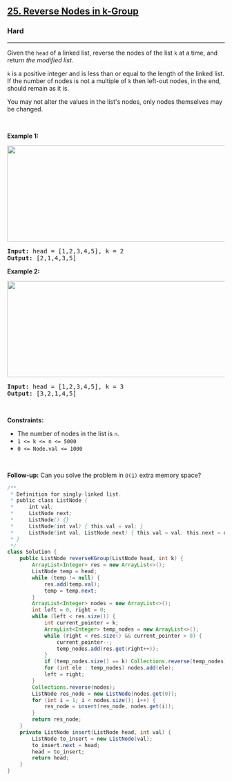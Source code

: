 <h2><a href="https://leetcode.com/problems/reverse-nodes-in-k-group">25. Reverse Nodes in k-Group</a></h2><h3>Hard</h3><hr><p>Given the <code>head</code> of a linked list, reverse the nodes of the list <code>k</code> at a time, and return <em>the modified list</em>.</p>

<p><code>k</code> is a positive integer and is less than or equal to the length of the linked list. If the number of nodes is not a multiple of <code>k</code> then left-out nodes, in the end, should remain as it is.</p>

<p>You may not alter the values in the list&#39;s nodes, only nodes themselves may be changed.</p>

<p>&nbsp;</p>
<p><strong class="example">Example 1:</strong></p>
<img alt="" src="https://assets.leetcode.com/uploads/2020/10/03/reverse_ex1.jpg" style="width: 542px; height: 222px;" />
<pre>
<strong>Input:</strong> head = [1,2,3,4,5], k = 2
<strong>Output:</strong> [2,1,4,3,5]
</pre>

<p><strong class="example">Example 2:</strong></p>
<img alt="" src="https://assets.leetcode.com/uploads/2020/10/03/reverse_ex2.jpg" style="width: 542px; height: 222px;" />
<pre>
<strong>Input:</strong> head = [1,2,3,4,5], k = 3
<strong>Output:</strong> [3,2,1,4,5]
</pre>

<p>&nbsp;</p>
<p><strong>Constraints:</strong></p>

<ul>
	<li>The number of nodes in the list is <code>n</code>.</li>
	<li><code>1 &lt;= k &lt;= n &lt;= 5000</code></li>
	<li><code>0 &lt;= Node.val &lt;= 1000</code></li>
</ul>

<p>&nbsp;</p>
<p><strong>Follow-up:</strong> Can you solve the problem in <code>O(1)</code> extra memory space?</p>

```java
/**
 * Definition for singly-linked list.
 * public class ListNode {
 *     int val;
 *     ListNode next;
 *     ListNode() {}
 *     ListNode(int val) { this.val = val; }
 *     ListNode(int val, ListNode next) { this.val = val; this.next = next; }
 * }
 */
class Solution {
    public ListNode reverseKGroup(ListNode head, int k) {
        ArrayList<Integer> res = new ArrayList<>();
        ListNode temp = head;
        while (temp != null) {
            res.add(temp.val);
            temp = temp.next;
        }
        ArrayList<Integer> nodes = new ArrayList<>();
        int left = 0, right = 0;
        while (left < res.size()) {
            int current_pointer = k;
            ArrayList<Integer> temp_nodes = new ArrayList<>();
            while (right < res.size() && current_pointer > 0) {
                current_pointer--;
                temp_nodes.add(res.get(right++));
            }
            if (temp_nodes.size() == k) Collections.reverse(temp_nodes);
            for (int ele : temp_nodes) nodes.add(ele);
            left = right;
        }
        Collections.reverse(nodes);
        ListNode res_node = new ListNode(nodes.get(0));
        for (int i = 1; i < nodes.size(); i++) {
            res_node = insert(res_node, nodes.get(i));
        }
        return res_node;
    }
    private ListNode insert(ListNode head, int val) {
        ListNode to_insert = new ListNode(val);
        to_insert.next = head;
        head = to_insert;
        return head;
    }
}
```
